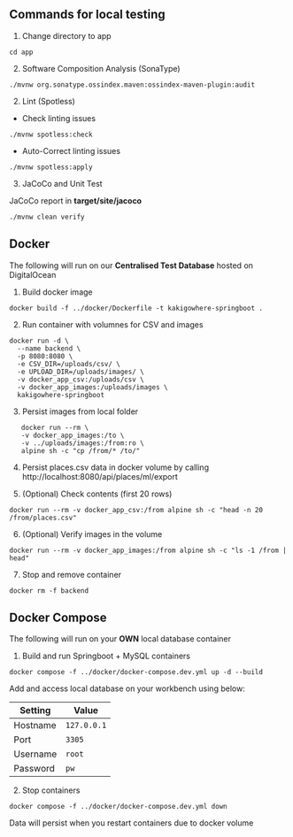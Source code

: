 ## Commands for local testing
1. Change directory to app
```
cd app
```

2. Software Composition Analysis (SonaType)
```
./mvnw org.sonatype.ossindex.maven:ossindex-maven-plugin:audit   
```

2. Lint (Spotless)

- Check linting issues
```
./mvnw spotless:check
```
- Auto-Correct linting issues
```
./mvnw spotless:apply
```

3. JaCoCo and Unit Test

JaCoCo report in **target/site/jacoco**
```
./mvnw clean verify
```

## Docker

The following will run on our **Centralised Test Database** hosted on DigitalOcean

1. Build docker image
```
docker build -f ../docker/Dockerfile -t kakigowhere-springboot .
```

2. Run container with volumnes for CSV and images
```
docker run -d \
  --name backend \
  -p 8080:8080 \
  -e CSV_DIR=/uploads/csv/ \
  -e UPLOAD_DIR=/uploads/images/ \
  -v docker_app_csv:/uploads/csv \
  -v docker_app_images:/uploads/images \
  kakigowhere-springboot

```

3. Persist images from local folder
```
   docker run --rm \
   -v docker_app_images:/to \
   -v ../uploads/images:/from:ro \
   alpine sh -c "cp /from/* /to/"
```

4. Persist places.csv data in docker volume by calling http://localhost:8080/api/places/ml/export


5. (Optional) Check contents (first 20 rows)
```
docker run --rm -v docker_app_csv:/from alpine sh -c "head -n 20 /from/places.csv"
```

6. (Optional) Verify images in the volume
```
docker run --rm -v docker_app_images:/from alpine sh -c "ls -1 /from | head"
```

7. Stop and remove container
```
docker rm -f backend
```

## Docker Compose

The following will run on your **OWN** local database container

1. Build and run Springboot + MySQL containers
```
docker compose -f ../docker/docker-compose.dev.yml up -d --build
```

Add and access local database on your workbench using below:

| Setting   | Value       |
|-----------|-------------|
| Hostname  | `127.0.0.1` |
| Port      | `3305`      |
| Username  | `root`      |
| Password  | `pw`        |

2. Stop containers
```
docker compose -f ../docker/docker-compose.dev.yml down
```

Data will persist when you restart containers due to docker volume